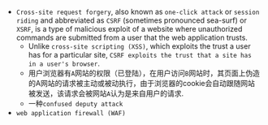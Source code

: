 - `Cross-site request forgery`, also known as `one-click attack` or `session riding` and abbreviated as `CSRF` (sometimes pronounced sea-surf) or `XSRF`, is a type of malicious exploit of a website where unauthorized commands are submitted from a user that the web application trusts.
    - Unlike `cross-site scripting (XSS)`, which exploits the trust a user has for a particular site, `CSRF exploits the trust that a site has in a user's browser`.
    - 用户浏览器有`A`网站的权限（已登陆），在用户访问`B`网站时，其页面上伪造的A网站的请求被主动或被动执行，由于浏览器的cookie会自动跟随网站被发送，该请求会被网站`A`认为是来自用户的请求.
    - 一种`confused deputy attack`
- `web application firewall (WAF)`
